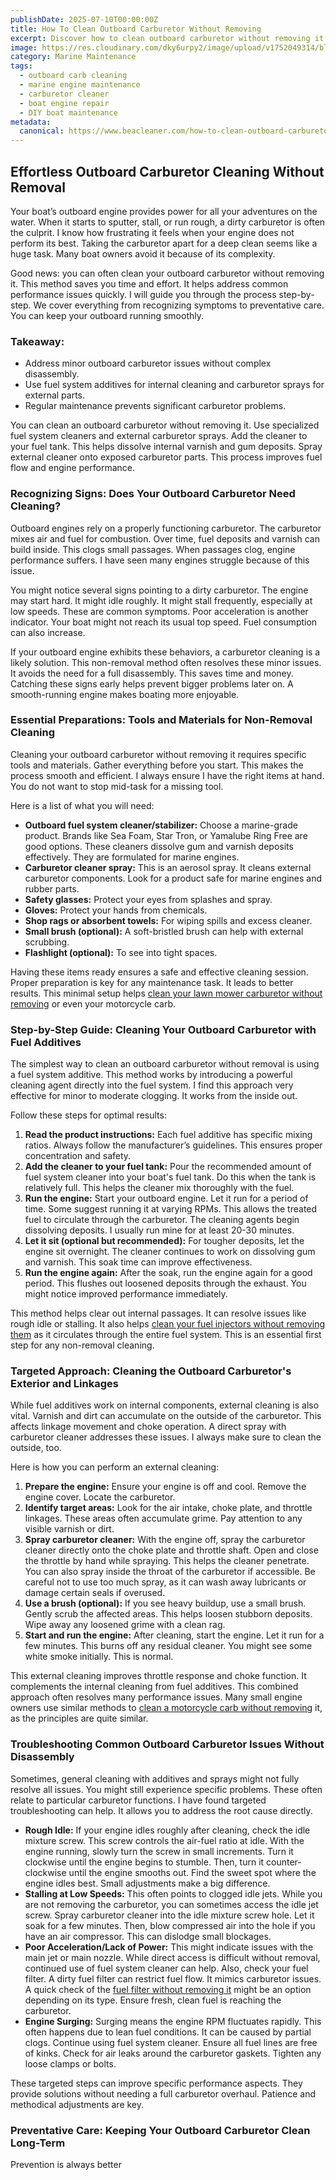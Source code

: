 ```yaml
---
publishDate: 2025-07-10T00:00:00Z
title: How To Clean Outboard Carburetor Without Removing
excerpt: Discover how to clean outboard carburetor without removing it. Solve rough idle and stalling issues with simple, effective methods.
image: https://res.cloudinary.com/dky6urpy2/image/upload/v1752049314/blog_image_1752049314_vtizm3.webp
category: Marine Maintenance
tags:
  - outboard carb cleaning
  - marine engine maintenance
  - carburetor cleaner
  - boat engine repair
  - DIY boat maintenance
metadata:
  canonical: https://www.beacleaner.com/how-to-clean-outboard-carburetor-without-removing
---
```


## Effortless Outboard Carburetor Cleaning Without Removal

Your boat’s outboard engine provides power for all your adventures on the water. When it starts to sputter, stall, or run rough, a dirty carburetor is often the culprit. I know how frustrating it feels when your engine does not perform its best. Taking the carburetor apart for a deep clean seems like a huge task. Many boat owners avoid it because of its complexity.

Good news: you can often clean your outboard carburetor without removing it. This method saves you time and effort. It helps address common performance issues quickly. I will guide you through the process step-by-step. We cover everything from recognizing symptoms to preventative care. You can keep your outboard running smoothly.

### Takeaway:

*   Address minor outboard carburetor issues without complex disassembly.
*   Use fuel system additives for internal cleaning and carburetor sprays for external parts.
*   Regular maintenance prevents significant carburetor problems.

You can clean an outboard carburetor without removing it. Use specialized fuel system cleaners and external carburetor sprays. Add the cleaner to your fuel tank. This helps dissolve internal varnish and gum deposits. Spray external cleaner onto exposed carburetor parts. This process improves fuel flow and engine performance.

### Recognizing Signs: Does Your Outboard Carburetor Need Cleaning?

Outboard engines rely on a properly functioning carburetor. The carburetor mixes air and fuel for combustion. Over time, fuel deposits and varnish can build inside. This clogs small passages. When passages clog, engine performance suffers. I have seen many engines struggle because of this issue.

You might notice several signs pointing to a dirty carburetor. The engine may start hard. It might idle roughly. It might stall frequently, especially at low speeds. These are common symptoms. Poor acceleration is another indicator. Your boat might not reach its usual top speed. Fuel consumption can also increase.

If your outboard engine exhibits these behaviors, a carburetor cleaning is a likely solution. This non-removal method often resolves these minor issues. It avoids the need for a full disassembly. This saves time and money. Catching these signs early helps prevent bigger problems later on. A smooth-running engine makes boating more enjoyable.

### Essential Preparations: Tools and Materials for Non-Removal Cleaning

Cleaning your outboard carburetor without removing it requires specific tools and materials. Gather everything before you start. This makes the process smooth and efficient. I always ensure I have the right items at hand. You do not want to stop mid-task for a missing tool.

Here is a list of what you will need:
*   **Outboard fuel system cleaner/stabilizer:** Choose a marine-grade product. Brands like Sea Foam, Star Tron, or Yamalube Ring Free are good options. These cleaners dissolve gum and varnish deposits effectively. They are formulated for marine engines.
*   **Carburetor cleaner spray:** This is an aerosol spray. It cleans external carburetor components. Look for a product safe for marine engines and rubber parts.
*   **Safety glasses:** Protect your eyes from splashes and spray.
*   **Gloves:** Protect your hands from chemicals.
*   **Shop rags or absorbent towels:** For wiping spills and excess cleaner.
*   **Small brush (optional):** A soft-bristled brush can help with external scrubbing.
*   **Flashlight (optional):** To see into tight spaces.

Having these items ready ensures a safe and effective cleaning session. Proper preparation is key for any maintenance task. It leads to better results. This minimal setup helps [clean your lawn mower carburetor without removing](https://beacleaner.com/how-to-clean-lawn-mower-carburetor-without-removing) or even your motorcycle carb.

### Step-by-Step Guide: Cleaning Your Outboard Carburetor with Fuel Additives

The simplest way to clean an outboard carburetor without removal is using a fuel system additive. This method works by introducing a powerful cleaning agent directly into the fuel system. I find this approach very effective for minor to moderate clogging. It works from the inside out.

Follow these steps for optimal results:
1.  **Read the product instructions:** Each fuel additive has specific mixing ratios. Always follow the manufacturer’s guidelines. This ensures proper concentration and safety.
2.  **Add the cleaner to your fuel tank:** Pour the recommended amount of fuel system cleaner into your boat's fuel tank. Do this when the tank is relatively full. This helps the cleaner mix thoroughly with the fuel.
3.  **Run the engine:** Start your outboard engine. Let it run for a period of time. Some suggest running it at varying RPMs. This allows the treated fuel to circulate through the carburetor. The cleaning agents begin dissolving deposits. I usually run mine for at least 20-30 minutes.
4.  **Let it sit (optional but recommended):** For tougher deposits, let the engine sit overnight. The cleaner continues to work on dissolving gum and varnish. This soak time can improve effectiveness.
5.  **Run the engine again:** After the soak, run the engine again for a good period. This flushes out loosened deposits through the exhaust. You might notice improved performance immediately.

This method helps clear out internal passages. It can resolve issues like rough idle or stalling. It also helps [clean your fuel injectors without removing them](https://beacleaner.com/how-to-clean-fuel-injectors-without-removing-them) as it circulates through the entire fuel system. This is an essential first step for any non-removal cleaning.

### Targeted Approach: Cleaning the Outboard Carburetor's Exterior and Linkages

While fuel additives work on internal components, external cleaning is also vital. Varnish and dirt can accumulate on the outside of the carburetor. This affects linkage movement and choke operation. A direct spray with carburetor cleaner addresses these issues. I always make sure to clean the outside, too.

Here is how you can perform an external cleaning:
1.  **Prepare the engine:** Ensure your engine is off and cool. Remove the engine cover. Locate the carburetor.
2.  **Identify target areas:** Look for the air intake, choke plate, and throttle linkages. These areas often accumulate grime. Pay attention to any visible varnish or dirt.
3.  **Spray carburetor cleaner:** With the engine off, spray the carburetor cleaner directly onto the choke plate and throttle shaft. Open and close the throttle by hand while spraying. This helps the cleaner penetrate. You can also spray inside the throat of the carburetor if accessible. Be careful not to use too much spray, as it can wash away lubricants or damage certain seals if overused.
4.  **Use a brush (optional):** If you see heavy buildup, use a small brush. Gently scrub the affected areas. This helps loosen stubborn deposits. Wipe away any loosened grime with a clean rag.
5.  **Start and run the engine:** After cleaning, start the engine. Let it run for a few minutes. This burns off any residual cleaner. You might see some white smoke initially. This is normal.

This external cleaning improves throttle response and choke function. It complements the internal cleaning from fuel additives. This combined approach often resolves many performance issues. Many small engine owners use similar methods to [clean a motorcycle carb without removing](https://beacleaner.com/how-to-clean-motorcycle-carb-without-removing) it, as the principles are quite similar.

### Troubleshooting Common Outboard Carburetor Issues Without Disassembly

Sometimes, general cleaning with additives and sprays might not fully resolve all issues. You might still experience specific problems. These often relate to particular carburetor functions. I have found targeted troubleshooting can help. It allows you to address the root cause directly.

*   **Rough Idle:** If your engine idles roughly after cleaning, check the idle mixture screw. This screw controls the air-fuel ratio at idle. With the engine running, slowly turn the screw in small increments. Turn it clockwise until the engine begins to stumble. Then, turn it counter-clockwise until the engine smooths out. Find the sweet spot where the engine idles best. Small adjustments make a big difference.
*   **Stalling at Low Speeds:** This often points to clogged idle jets. While you are not removing the carburetor, you can sometimes access the idle jet screw. Spray carburetor cleaner into the idle mixture screw hole. Let it soak for a few minutes. Then, blow compressed air into the hole if you have an air compressor. This can dislodge small blockages.
*   **Poor Acceleration/Lack of Power:** This might indicate issues with the main jet or main nozzle. While direct access is difficult without removal, continued use of fuel system cleaner can help. Also, check your fuel filter. A dirty fuel filter can restrict fuel flow. It mimics carburetor issues. A quick check of the [fuel filter without removing it](https://beacleaner.com/how-to-clean-fuel-filter-without-removing-it) might be an option depending on its type. Ensure fresh, clean fuel is reaching the carburetor.
*   **Engine Surging:** Surging means the engine RPM fluctuates rapidly. This often happens due to lean fuel conditions. It can be caused by partial clogs. Continue using fuel system cleaner. Ensure all fuel lines are free of kinks. Check for air leaks around the carburetor gaskets. Tighten any loose clamps or bolts.

These targeted steps can improve specific performance aspects. They provide solutions without needing a full carburetor overhaul. Patience and methodical adjustments are key.

### Preventative Care: Keeping Your Outboard Carburetor Clean Long-Term

Prevention is always better